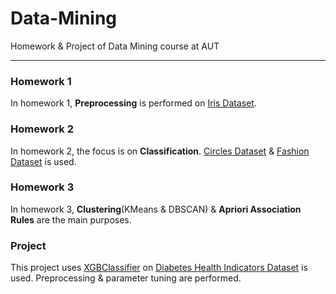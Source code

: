 # Data-Mining
Homework &amp; Project of Data Mining course at AUT

------------


### Homework 1
In homework 1, **Preprocessing** is performed on [Iris Dataset](https://www.kaggle.com/datasets/uciml/iris "Iris Dataset").
### Homework 2
In homework 2, the focus is on **Classification**. [Circles Dataset](https://scikit-learn.org/stable/modules/generated/sklearn.datasets.make_circles.html "Circles Dataset") &amp; [Fashion Dataset](https://www.kaggle.com/datasets/zalando-research/fashionmnist "Fashion Dataset") is used.
### Homework 3
In homework 3, **Clustering**(KMeans & DBSCAN) & **Apriori Association Rules** are the main purposes.
### Project
This project uses [XGBClassifier](https://xgboost.readthedocs.io/en/stable/python/python_api.html "XGBClassifier") on [Diabetes Health Indicators Dataset](https://www.kaggle.com/datasets/alexteboul/diabetes-health-indicators-dataset "Diabetes Dataset") is used. Preprocessing & parameter tuning are performed.

